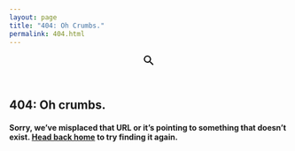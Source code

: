 ```yaml
---
layout: page
title: "404: Oh Crumbs."
permalink: 404.html
---
```


<header class="content-header ctnr-golden">
	<svg class="header-icon" width="24" height="24" viewBox="0 0 24 24"><defs><linearGradient id="icon-gradient" x1="0%" y1="0%" x2="100%" y2="100%"><stop offset="0%" stop-color="#DD2476" /><stop offset="100%" stop-color="#FF512F" /></linearGradient></defs><path d="M9.5,3A6.5,6.5 0 0,1 16,9.5C16,11.11 15.41,12.59 14.44,13.73L14.71,14H15.5L20.5,19L19,20.5L14,15.5V14.71L13.73,14.44C12.59,15.41 11.11,16 9.5,16A6.5,6.5 0 0,1 3,9.5A6.5,6.5 0 0,1 9.5,3M9.5,5C7,5 5,7 5,9.5C5,12 7,14 9.5,14C12,14 14,12 14,9.5C14,7 12,5 9.5,5Z" /></svg>
</header>
<article class="ctnr-golden" style="margin-bottom:4rem">
	<h1>404: Oh crumbs.</h1>
	<h4>Sorry, we’ve misplaced that URL or it’s pointing to something that doesn’t exist. <a class="strong link" href="{{ site.url }}{{ site.baseurl }}">Head back home</a> to try finding it again.</h4>
</article>
